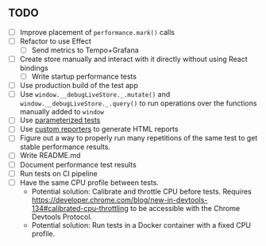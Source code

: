 ## TODO

- [ ] Improve placement of `performance.mark()` calls
- [ ] Refactor to use Effect
  - [ ] Send metrics to Tempo+Grafana
- [ ] Create store manually and interact with it directly without using React bindings
  - [ ] Write startup performance tests
- [ ] Use production build of the test app
- [ ] Use `window.__debugLiveStore._.mutate()` and `window.__debugLiveStore._.query()` to run operations over the functions manually added to `window`
- [ ] Use [parameterized tests](https://playwright.dev/docs/test-parameterize)
- [ ] Use [custom reporters](https://playwright.dev/docs/test-reporters#custom-reporters) to generate HTML reports
- [ ] Figure out a way to properly run many repetitions of the same test to get stable performance results.
- [ ] Write README.md
- [ ] Document performance test results
- [ ] Run tests on CI pipeline
- [ ] Have the same CPU profile between tests.
  - Potential solution: Calibrate and throttle CPU before tests. Requires https://developer.chrome.com/blog/new-in-devtools-134#calibrated-cpu-throttling to be accessible with the Chrome Devtools Protocol.
  - Potential solution: Run tests in a Docker container with a fixed CPU profile.
